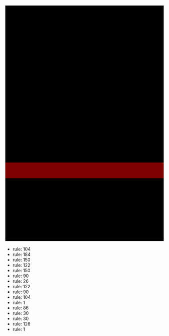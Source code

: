 ![photo](./output.png) 
 * rule: 104
* rule: 184
* rule: 150
* rule: 122
* rule: 150
* rule: 90
* rule: 26
* rule: 122
* rule: 90
* rule: 104
* rule: 1
* rule: 86
* rule: 30
* rule: 30
* rule: 126
* rule: 1
